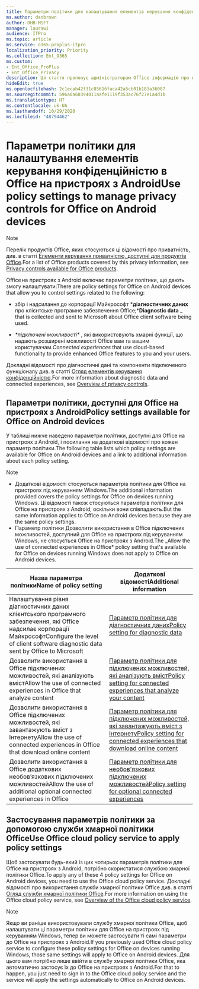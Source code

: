 ```yaml
---
title: Параметри політики для налаштування елементів керування конфіденційністю в Office на пристроях з Android
ms.author: danbrown
author: DHB-MSFT
manager: laurawi
audience: ITPro
ms.topic: article
ms.service: o365-proplus-itpro
localization_priority: Priority
ms.collection: Ent_O365
ms.custom:
- Ent_Office_ProPlus
- Ent_Office_Privacy
description: Ця стаття пропонує адміністраторам Office інформацію про налаштування параметрів конфіденційності в Office на пристроях з Android.
hideEdit: true
ms.openlocfilehash: 2c1ecab42f31c85616faca42a5cb01b183a36087
ms.sourcegitcommit: 596a0a60394011aafe1119f353ac76f27e1a4d1b
ms.translationtype: HT
ms.contentlocale: uk-UA
ms.lasthandoff: 10/29/2020
ms.locfileid: "48794462"
---
```

# <a name="use-policy-settings-to-manage-privacy-controls-for-office-on-android-devices"></a><span data-ttu-id="f5f60-103">Параметри політики для налаштування елементів керування конфіденційністю в Office на пристроях з Android</span><span class="sxs-lookup"><span data-stu-id="f5f60-103">Use policy settings to manage privacy controls for Office on Android devices</span></span>

> [!NOTE]
> <span data-ttu-id="f5f60-104">Перелік продуктів Office, яких стосуються ці відомості про приватність, див. в статті [Елементи керування приватністю, доступні для продуктів Office](products-versions-privacy-controls.md).</span><span class="sxs-lookup"><span data-stu-id="f5f60-104">For a list of Office products covered by this privacy information, see [Privacy controls available for Office products](products-versions-privacy-controls.md).</span></span>

<span data-ttu-id="f5f60-105">Office на пристроях з Android включає параметри політики, що дають змогу налаштувати:</span><span class="sxs-lookup"><span data-stu-id="f5f60-105">There are policy settings for Office on Android devices that allow you to control settings related to the following:</span></span>

- <span data-ttu-id="f5f60-106">збір і надсилання до корпорації Майкрософт \***діагностичних даних** про клієнтське програмне забезпечення Office;</span><span class="sxs-lookup"><span data-stu-id="f5f60-106">\***Diagnostic data** _ that is collected and sent to Microsoft about Office client software being used.</span></span>

- <span data-ttu-id="f5f60-107">_\*_підключені можливості_\*_ , які використовують хмарні функції, що надають розширені можливості Office вам та вашим користувачам.</span><span class="sxs-lookup"><span data-stu-id="f5f60-107">_*_Connected experiences_*_ that use cloud-based functionality to provide enhanced Office features to you and your users.</span></span>

<span data-ttu-id="f5f60-108">Докладні відомості про діагностичні дані та компоненти підключеного функціоналу див. в статті [Огляд елементів керування конфіденційністю](overview-privacy-controls.md).</span><span class="sxs-lookup"><span data-stu-id="f5f60-108">For more information about diagnostic data and connected experiences, see [Overview of privacy controls](overview-privacy-controls.md).</span></span>

## <a name="policy-settings-available-for-office-on-android-devices"></a><span data-ttu-id="f5f60-109">Параметри політики, доступні для Office на пристроях з Android</span><span class="sxs-lookup"><span data-stu-id="f5f60-109">Policy settings available for Office on Android devices</span></span>

<span data-ttu-id="f5f60-110">У таблиці нижче наведено параметри політики, доступні для Office на пристроях з Android, і посилання на додаткові відомості про кожен параметр політики.</span><span class="sxs-lookup"><span data-stu-id="f5f60-110">The following table lists which policy settings are available for Office on Android devices and a link to additional information about each policy setting.</span></span>

> [!NOTE]
>- <span data-ttu-id="f5f60-111">Додаткові відомості стосуються параметрів політики для Office на пристроях під керуванням Windows.</span><span class="sxs-lookup"><span data-stu-id="f5f60-111">The additional information provided covers the policy settings for Office on devices running Windows.</span></span> <span data-ttu-id="f5f60-112">Ці відомості також стосуються параметрів політики для Office на пристроях з Android, оскільки вони співпадають.</span><span class="sxs-lookup"><span data-stu-id="f5f60-112">But the same information applies to Office on Android devices because they are the same policy settings.</span></span>
>- <span data-ttu-id="f5f60-113">Параметр політики Дозволити використання в Office підключених можливостей, доступний для Office на пристроях під керуванням Windows, не стосується Office на пристроях з Android.</span><span class="sxs-lookup"><span data-stu-id="f5f60-113">The _Allow the use of connected experiences in Office\* policy setting that's available for Office on devices running Windows does not apply to Office on Android devices.</span></span> 


|<span data-ttu-id="f5f60-114">Назва параметра політики</span><span class="sxs-lookup"><span data-stu-id="f5f60-114">Name of policy setting</span></span>  |<span data-ttu-id="f5f60-115">Додаткові відомості</span><span class="sxs-lookup"><span data-stu-id="f5f60-115">Additional information</span></span> |
|---------|---------|
|<span data-ttu-id="f5f60-116">Налаштування рівня діагностичних даних клієнтського програмного забезпечення, які Office надсилає корпорації Майкрософт</span><span class="sxs-lookup"><span data-stu-id="f5f60-116">Configure the level of client software diagnostic data sent by Office to Microsoft</span></span>|[<span data-ttu-id="f5f60-117">Параметр політики для діагностичних даних</span><span class="sxs-lookup"><span data-stu-id="f5f60-117">Policy setting for diagnostic data</span></span>](manage-privacy-controls.md#policy-setting-for-diagnostic-data)         |
|<span data-ttu-id="f5f60-118">Дозволити використання в Office підключених можливостей, які аналізують вміст</span><span class="sxs-lookup"><span data-stu-id="f5f60-118">Allow the use of connected experiences in Office that analyze content</span></span>| [<span data-ttu-id="f5f60-119">Параметр політики для підключених можливостей, які аналізують вміст</span><span class="sxs-lookup"><span data-stu-id="f5f60-119">Policy setting for connected experiences that analyze your content</span></span>](manage-privacy-controls.md#policy-setting-for-connected-experiences-that-analyze-your-content)        |
|<span data-ttu-id="f5f60-120">Дозволити використання в Office підключених можливостей, які завантажують вміст з Інтернету</span><span class="sxs-lookup"><span data-stu-id="f5f60-120">Allow the use of connected experiences in Office that download online content</span></span> |[<span data-ttu-id="f5f60-121">Параметр політики для підключених можливостей, які завантажують вміст з Інтернету</span><span class="sxs-lookup"><span data-stu-id="f5f60-121">Policy setting for connected experiences that download online content</span></span>](manage-privacy-controls.md#policy-setting-for-connected-experiences-that-download-online-content)         |
|<span data-ttu-id="f5f60-122">Дозволити використання в Office додаткових необов’язкових підключених можливостей</span><span class="sxs-lookup"><span data-stu-id="f5f60-122">Allow the use of additional optional connected experiences in Office</span></span> |[<span data-ttu-id="f5f60-123">Параметр політики для необов'язкових підключених можливостей</span><span class="sxs-lookup"><span data-stu-id="f5f60-123">Policy setting for optional connected experiences</span></span>](manage-privacy-controls.md#policy-setting-for-optional-connected-experiences)|



## <a name="use-office-cloud-policy-service-to-apply-policy-settings"></a><span data-ttu-id="f5f60-124">Застосування параметрів політики за допомогою служби хмарної політики Office</span><span class="sxs-lookup"><span data-stu-id="f5f60-124">Use Office cloud policy service to apply policy settings</span></span>

<span data-ttu-id="f5f60-125">Щоб застосувати будь-який із цих чотирьох параметрів політики для Office на пристроях з Android, потрібно скористатися службою хмарної політики Office.</span><span class="sxs-lookup"><span data-stu-id="f5f60-125">To apply any of these 4 policy settings for Office on Android devices, you need to use the Office cloud policy service.</span></span> <span data-ttu-id="f5f60-126">Докладні відомості про використання служби хмарної політики Office див. в статті [Огляд служби хмарної політики Office](../overview-office-cloud-policy-service.md).</span><span class="sxs-lookup"><span data-stu-id="f5f60-126">For more information on using the Office cloud policy service, see [Overview of the Office cloud policy service](../overview-office-cloud-policy-service.md).</span></span>

> [!NOTE]
> <span data-ttu-id="f5f60-127">Якщо ви раніше використовували службу хмарної політики Office, щоб налаштувати ці параметри політики для Office на пристроях під керуванням Windows, тепер ви можете застосувати ті самі параметри до Office на пристроях з Android.</span><span class="sxs-lookup"><span data-stu-id="f5f60-127">If you previously used Office cloud policy service to configure these policy settings for Office on devices running Windows, those same settings will apply to Office on Android devices.</span></span> <span data-ttu-id="f5f60-128">Для цього вам потрібно лише ввійти в службу хмарної політики Office, яка автоматично застосує їх до Office на пристроях з Android.</span><span class="sxs-lookup"><span data-stu-id="f5f60-128">For that to happen, you just need to sign in to the Office cloud policy service and the service will apply the settings automatically to Office on Android devices.</span></span>
